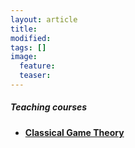 ```yaml
---
layout: article
title:
modified:
tags: []
image:
  feature:
  teaser:
---
```


<h5>Teaching courses</h5>

<ul>
<li><b><a href="{{ site.url }}/teaching/classical_game_theory/">Classical Game Theory</a></b></li>
</ul>